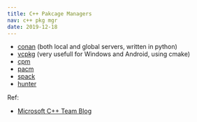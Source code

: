 ```yaml
---
title: C++ Pakcage Managers
nav: c++ pkg mgr
date: 2019-12-18
---
```


* [conan](https://conan.io) (both local and global servers, written in python)
* [vcpkg](https://github.com/Microsoft/vcpkg) (very usefull for Windows and Android, using cmake)
* [cpm](http://cpm.rocks)
* [pacm](https://sourcey.com/pacm)
* [spack](https://spack.io)
* [hunter](https://github.com/ruslo/hunter)

Ref:

* [Microsoft C++ Team Blog](https://devblogs.microsoft.com/cppblog/vcpkg-a-tool-to-acquire-and-build-c-open-source-libraries-on-windows/)

